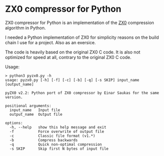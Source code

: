 ZX0 compressor for Python
=========================

ZX0 compressor for Python is an implementation of the [ZX0](https://github.com/einar-saukas/ZX0) compression algorithm
in Python.

I needed a Python implementation of ZX0 for simplicity reasons on the build chain I use
for a project. Also as an exersice.

The code is heavily based on the original ZX0 C code.
It is also not optimized for speed at all, contrary to the original ZX0 C code.

Usage:

```
> python3 pyzx0.py -h
usage: pyzx0.py [-h] [-f] [-c] [-b] [-q] [-s SKIP] input_name [output_name]

pyZX0 v2.2: Python port of ZX0 compressor by Einar Saukas for the same version.

positional arguments:
  input_name   Input file
  output_name  Output file

options:
  -h, --help   show this help message and exit
  -f           Force overwrite of output file
  -c           Classic file format (v1.*)
  -b           Compress backwards
  -q           Quick non-optimal compression
  -s SKIP      Skip first N bytes of input file
```
